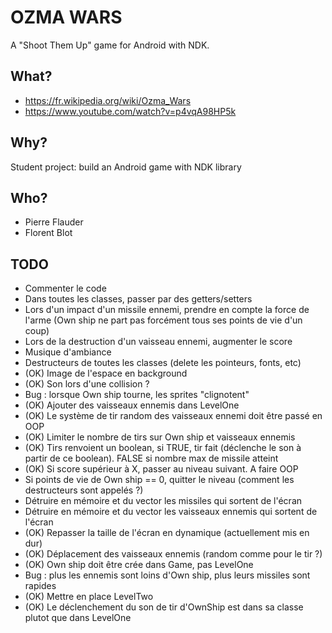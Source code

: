 # OZMA WARS #

A "Shoot Them Up" game for Android with NDK.

## What? ##

* https://fr.wikipedia.org/wiki/Ozma_Wars
* https://www.youtube.com/watch?v=p4vqA98HP5k

## Why? ##

Student project: build an Android game with NDK library

## Who? ##

* Pierre Flauder
* Florent Blot

## TODO ##

* Commenter le code
* Dans toutes les classes, passer par des getters/setters
* Lors d'un impact d'un missile ennemi, prendre en compte la force de l'arme (Own ship ne part pas forcément tous ses points de vie d'un coup)
* Lors de la destruction d'un vaisseau ennemi, augmenter le score
* Musique d'ambiance
* Destructeurs de toutes les classes (delete les pointeurs, fonts, etc)
* (OK) Image de l'espace en background
* (OK) Son lors d'une collision ?
* Bug : lorsque Own ship tourne, les sprites "clignotent"
* (OK) Ajouter des vaisseaux ennemis dans LevelOne
* (OK) Le système de tir random des vaisseaux ennemi doit être passé en OOP
* (OK) Limiter le nombre de tirs sur Own ship et vaisseaux ennemis
* (OK) Tirs renvoient un boolean, si TRUE, tir fait (déclenche le son à partir de ce boolean). FALSE si nombre max de missile atteint
* (OK) Si score supérieur à X, passer au niveau suivant. A faire OOP
* Si points de vie de Own ship == 0, quitter le niveau (comment les destructeurs sont appelés ?)
* Détruire en mémoire et du vector les missiles qui sortent de l'écran
* Détruire en mémoire et du vector les vaisseaux ennemis qui sortent de l'écran
* (OK) Repasser la taille de l'écran en dynamique (actuellement mis en dur)
* (OK) Déplacement des vaisseaux ennemis (random comme pour le tir ?)
* (OK) Own ship doit être crée dans Game, pas LevelOne
* Bug : plus les ennemis sont loins d'Own ship, plus leurs missiles sont rapides
* (OK) Mettre en place LevelTwo
* (OK) Le déclenchement du son de tir d'OwnShip est dans sa classe plutot que dans LevelOne